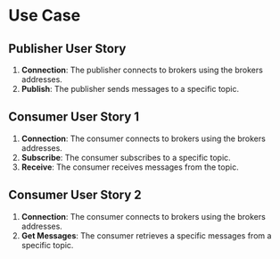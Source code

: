 # Use Case

## Publisher User Story

1. **Connection**: The publisher connects to brokers using the brokers addresses.
2. **Publish**: The publisher sends messages to a specific topic.

## Consumer User Story 1

1. **Connection**: The consumer connects to brokers using the brokers addresses.
2. **Subscribe**: The consumer subscribes to a specific topic.
3. **Receive**: The consumer receives messages from the topic.

## Consumer User Story 2

1. **Connection**: The consumer connects to brokers using the brokers addresses.
2. **Get Messages**: The consumer retrieves a specific messages from a specific topic.

